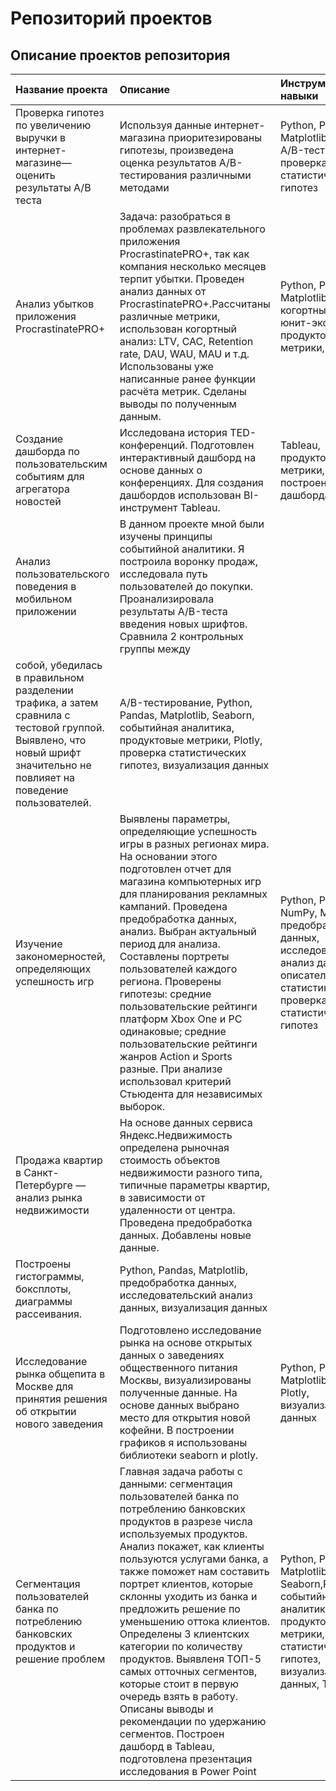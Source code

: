# Репозиторий проектов

## Описание проектов репозитория

| Название проекта | Описание | Инструменты и навыки | 
| :---------------------- | :---------------------- | :---------------------- |
|Проверка гипотез по увеличению выручки в интернет-магазине—оценить результаты A/B теста| Используя данные интернет-магазина приоритезированы гипотезы, произведена оценка результатов A/B-тестирования различными методами| Python, Pandas, Matplotlib, SciPy, A/B-тестирование, проверка статистических гипотез |
|Анализ убытков приложения ProcrastinatePRO+|Задача: разобраться в проблемах развлекательного приложения ProcrastinatePRO+, так как компания несколько месяцев терпит убытки.  Проведен анализ данных от ProcrastinatePRO+.Рассчитаны различные метрики, использован когортный анализ: LTV, CAC, Retention rate, DAU, WAU, MAU и т.д. Использованы уже написанные ранее функции расчёта метрик. Сделаны выводы по полученным данным.|Python, Pandas, Matplotlib, когортный анализ, юнит-экономика, продуктовые метрики, Seaborn|
|Создание дашборда по пользовательским событиям для агрегатора новостей|Исследована история TED-конференций. Подготовлен интерактивный дашборд на основе данных о конференциях. Для создания дашбордов использован BI-инструмент Tableau.|Tableau, продуктовые метрики, построение дашборда|
|Анализ пользовательского поведения в мобильном приложении|В данном проекте мной были изучены принципы событийной аналитики. Я построила воронку продаж, исследовала путь пользователей до покупки. Проанализировала результаты A/B-теста введения новых шрифтов. Сравнила 2 контрольных группы между
собой, убедилась в правильном разделении трафика, а затем сравнила с тестовой группой. Выявлено, что новый шрифт значительно не повлияет на поведение пользователей.|A/B-тестирование, Python, Pandas, Matplotlib, Seaborn, событийная аналитика, продуктовые метрики, Plotly, проверка статистических гипотез, визуализация данных|
|Изучение закономерностей, определяющих успешность игр|Выявлены параметры, определяющие успешность игры в разных регионах мира. На основании этого подготовлен отчет для магазина компьютерных игр для планирования рекламных кампаний. Проведена предобработка данных, анализ. Выбран актуальный период для анализа. Составлены портреты пользователей каждого региона. Проверены гипотезы: средние пользовательские рейтинги платформ Xbox One и PC одинаковые; средние пользовательские рейтинги жанров Action и Sports разные. При анализе использовал критерий Стьюдента для независимых выборок.|Python, Pandas, NumPy, Matplotlib, предобработка данных, исследовательский анализ данных, описательная статистика, проверка статистических гипотез|
|Продажа квартир в Санкт-Петербурге — анализ рынка недвижимости|На основе данных сервиса Яндекс.Недвижимость определена рыночная стоимость объектов недвижимости разного типа, типичные параметры квартир, в зависимости от удаленности от центра. Проведена предобработка данных. Добавлены новые данные.
Построены гистограммы, боксплоты, диаграммы рассеивания.|Python, Pandas, Matplotlib, предобработка данных, исследовательский анализ данных, визуализация данных|
|Исследование рынка общепита в Москве для принятия решения об открытии нового заведения|Подготовлено исследование рынка на основе открытых данных о заведениях общественного питания Москвы, визуализированы полученные данные. На основе данных выбрано место для открытия новой кофейни. В построении графиков я использованы библиотеки seaborn и plotly. |Python, Pandas, Matplotlib, Seaborn, Plotly, визуализация данных|
|Сегментация пользователей банка по потреблению банковских продуктов и решение проблем|Главная задача работы с данными: сегментация пользователей банка по потреблению банковских продуктов в разрезе числа используемых продуктов. Анализ покажет, как клиенты пользуются услугами банка, а также поможет нам составить портрет клиентов, которые склонны уходить из банка и предложить решение по уменьшению оттока клиентов. Определены 3 клиентских категории по количеству продуктов. Выявленя ТОП-5 самых отточных сегментов, которые стоит в первую очередь взять в работу. Описаны выводы и рекомендации по удержанию сегментов. Построен дашборд в Tableau, подготовлена презентация исследования в Power Point|Python, Pandas, Matplotlib, Seaborn,Plotly, событийная аналитика, продуктовые метрики, проверка статистических гипотез, визуализация данных, Tableau|
